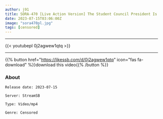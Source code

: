 ```yaml
---
author: j91
title: SORA-470 [Live Action Version] The Student Council President Is A True Exhibitionist Bondage Ring Bad End Gaiden Starring Yuka Kimishimabu Hitomi Honda
date: 2023-07-15T03:06:00Z
image: "sora470pl.jpg"
tags: [censored]
---
```

___

{{< youtubepl 0j2agwew1qtq >}}
___

{{% button href="https://likessb.com/d/0j2agwew1qtq" icon="fas fa-download" %}}download this video{{% /button %}}
### About

`Release date: 2023-07-15`

`Server: StreamSB`

`Type: Video/mp4`

`Genre:	Censored`